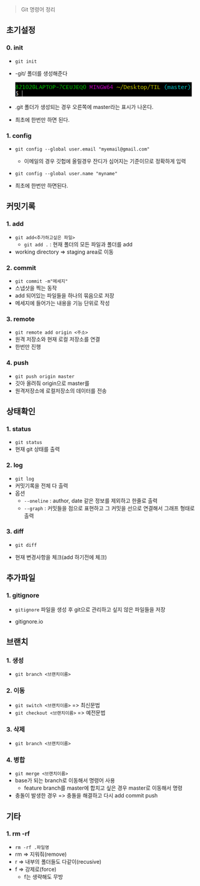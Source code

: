 

> Git 명령어 정리

## 초기설정

### 0. init

-  `git init`
- -git/ 폴더를 생성해준다

  ![image-20201229151359928](./GitCommand.assets/image-20201229151359928.png)
- .git 폴더가 생성되는 경우 오른쪽에 master라는 표시가 나온다.
- 최초에 한번만 하면 된다.

### 1. config

- `git config --global user.email "myemail@gmail.com"`

  - 이메일의 경우 깃헙에 올릴경우 잔디가 심어지는 기준이므로 정확하게 입력

- `git config --global user.name "myname"`

- 최초에 한번만 하면된다.

  

## 커밋기록

### 1. add

- `git add<추가하고싶은 파일>`
  - `git add .` : 현재 폴더의 모든 파일과 폴더를 add
- working directory => staging area로 이동

### 2. commit

- `git commit -m"메세지"`
- 스냅샷을 찍는 동작
- add 되어있는 파일들을 하나의 묶음으로 저장
- 메세지에 들어가는 내용을 기능 단위로 작성

### 3. remote 

- `git remote add origin <주소>`
- 원격 저장소와 현재 로컬 저장소를 연결
- 한번만 진행

### 4. push

- `git push origin master`
- 깃아 올려줘 origin으로 master를
- 원격저장소에 로컬저장소의 데이터를 전송



## 상태확인

### 1. status

- `git status`
- 현재 git 상태를 출력

### 2. log

- `git log`
- 커밋기록을 전체 다 출력
- 옵션
  - `--oneline` : author, date 같은 정보를 제외하고 한줄로 출력
  - `--graph` : 커밋들을 점으로 표현하고 그 커밋을 선으로 연결해서 그래프 형태로 출력

### 3. diff

- `git diff`

- 현재 변경사항을 체크(add 하기전에 체크)

  

## 추가파일

### 1. gitignore

- `gitignore` 파일을 생성 후 git으로 관리하고 싶지 않은 파일들을 저장

- gitignore.io

  

## 브랜치

### 1. 생성

- `git branch <브랜치이름>`

### 2. 이동

- `git switch <브랜치이름>` => 최신문법
- `git checkout <브랜치이름>` => 예전문법

### 3. 삭제

- `git branch <브랜치이름>`

### 4. 병합

- `git merge <브랜치이름>`
- base가 되는 branch로 이동해서 명령어 사용
  - feature branch를 master에 합치고 싶은 경우 master로 이동해서 명령
- 충돌이 발생한 경우 => 충돌을 해결하고 다시 add commit push



## 기타

### 1. rm -rf

- `rm -rf .파일명`
- rm => 지워줘(remove)
- r => 내부의 폴더들도 다같이(recusive)
- f => 강제로(force)
  - f는 생략해도 무방



